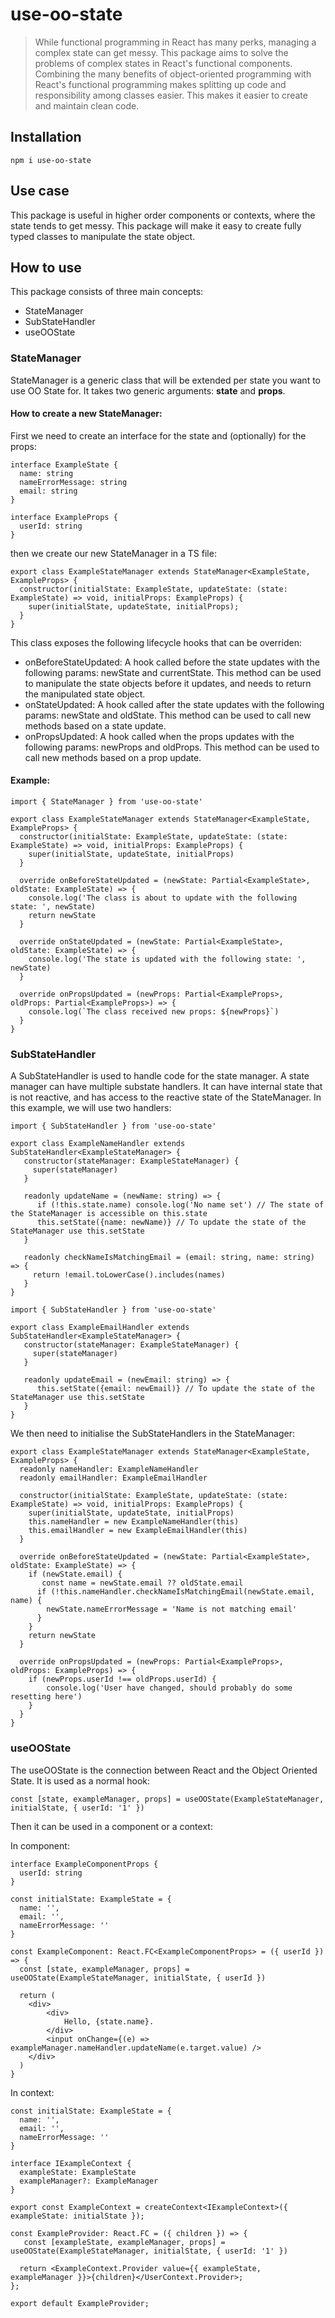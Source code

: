 # use-oo-state
> While functional programming in React has many perks, managing a complex state can get messy. This package aims to solve the problems of complex states in React's functional components. Combining the many benefits of object-oriented programming with React's functional programming makes splitting up code and responsibility among classes easier. This makes it easier to create and maintain clean code.
> 

## Installation
`npm i use-oo-state`

## Use case
This package is useful in higher order components or contexts, where the state tends to get messy. This package will
make it easy to create fully typed classes to manipulate the state object.

## How to use
This package consists of three main concepts:

* StateManager
* SubStateHandler
* useOOState

### StateManager
StateManager is a generic class that will be extended per state you want to use OO State for. It takes two generic arguments: **state** and **props**.

#### How to create a new StateManager:
First we need to create an interface for the state and (optionally) for the props:

```
interface ExampleState {
  name: string
  nameErrorMessage: string
  email: string
}

interface ExampleProps {
  userId: string
}
```

then we create our new StateManager in a TS file:

```
export class ExampleStateManager extends StateManager<ExampleState, ExampleProps> {
  constructor(initialState: ExampleState, updateState: (state: ExampleState) => void, initialProps: ExampleProps) {
    super(initialState, updateState, initialProps);
  }
}
```

This class exposes the following lifecycle hooks that can be overriden:
* onBeforeStateUpdated: A hook called before the state updates with the following params: newState and currentState.
This method can be used to manipulate the state objects before it updates, and needs to return the manipulated state object.
* onStateUpdated: A hook called after the state updates with the following params: newState and oldState.
  This method can be used to call new methods based on a state update.
* onPropsUpdated: A hook called when the props updates with the following params: newProps and oldProps.   This method can be used to call new methods based on a prop update.

#### Example:
```
import { StateManager } from 'use-oo-state'

export class ExampleStateManager extends StateManager<ExampleState, ExampleProps> {
  constructor(initialState: ExampleState, updateState: (state: ExampleState) => void, initialProps: ExampleProps) {
    super(initialState, updateState, initialProps)
  }
  
  override onBeforeStateUpdated = (newState: Partial<ExampleState>, oldState: ExampleState) => {
    console.log('The class is about to update with the following state: ', newState)
    return newState
  }

  override onStateUpdated = (newState: Partial<ExampleState>, oldState: ExampleState) => {
    console.log('The state is updated with the following state: ', newState)
  }

  override onPropsUpdated = (newProps: Partial<ExampleProps>, oldProps: Partial<ExampleProps>) => {
    console.log(`The class received new props: ${newProps}`)
  }
}
```

### SubStateHandler
A SubStateHandler is used to handle code for the state manager. A state manager can have multiple substate handlers. It can have internal state that is not reactive, and
has access to the reactive state of the StateManager. In this example, we will use two handlers:

```
import { SubStateHandler } from 'use-oo-state'

export class ExampleNameHandler extends SubStateHandler<ExampleStateManager> { 
   constructor(stateManager: ExampleStateManager) {
     super(stateManager)
   }
   
   readonly updateName = (newName: string) => {
      if (!this.state.name) console.log('No name set') // The state of the StateManager is accessible on this.state
      this.setState({name: newName)} // To update the state of the StateManager use this.setState
   }
   
   readonly checkNameIsMatchingEmail = (email: string, name: string) => {
     return !email.toLowerCase().includes(names)
   }
}
```

```
import { SubStateHandler } from 'use-oo-state'

export class ExampleEmailHandler extends SubStateHandler<ExampleStateManager> { 
   constructor(stateManager: ExampleStateManager) {
     super(stateManager)
   }
   
   readonly updateEmail = (newEmail: string) => {
      this.setState({email: newEmail)} // To update the state of the StateManager use this.setState
   }
}
```

We then need to initialise the SubStateHandlers in the StateManager:

```
export class ExampleStateManager extends StateManager<ExampleState, ExampleProps> {
  readonly nameHandler: ExampleNameHandler
  readonly emailHandler: ExampleEmailHandler

  constructor(initialState: ExampleState, updateState: (state: ExampleState) => void, initialProps: ExampleProps) {
    super(initialState, updateState, initialProps)
    this.nameHandler = new ExampleNameHandler(this)
    this.emailHandler = new ExampleEmailHandler(this)
  }
  
  override onBeforeStateUpdated = (newState: Partial<ExampleState>, oldState: ExampleState) => {
    if (newState.email) {
       const name = newState.email ?? oldState.email
      if (!this.nameHandler.checkNameIsMatchingEmail(newState.email, name) {
        newState.nameErrorMessage = 'Name is not matching email'
      }
    }
    return newState
  }
  
  override onPropsUpdated = (newProps: Partial<ExampleProps>, oldProps: ExampleProps) => {
    if (newProps.userId !== oldProps.userId) {
        console.log('User have changed, should probably do some resetting here')
    }
  }
}
```

### useOOState
The useOOState is the connection between React and the Object Oriented State.
It is used as a normal hook:

```
const [state, exampleManager, props] = useOOState(ExampleStateManager, initialState, { userId: '1' })
```

Then it can be used in a component or a context:

In component:
```
interface ExampleComponentProps {
  userId: string
}

const initialState: ExampleState = {
  name: '',
  email: '',
  nameErrorMessage: ''
}

const ExampleComponent: React.FC<ExampleComponentProps> = ({ userId }) => {
  const [state, exampleManager, props] = useOOState(ExampleStateManager, initialState, { userId })
  
  return (
    <div>
        <div>
            Hello, {state.name}.
        </div>
        <input onChange={(e) => exampleManager.nameHandler.updateName(e.target.value) />
    </div>
  )
} 
```

In context:

```
const initialState: ExampleState = {
  name: '',
  email: '',
  nameErrorMessage: ''
}

interface IExampleContext {
  exampleState: ExampleState
  exampleManager?: ExampleManager
}

export const ExampleContext = createContext<IExampleContext>({ exampleState: initialState });

const ExampleProvider: React.FC = ({ children }) => {
   const [exampleState, exampleManager, props] = useOOState(ExampleStateManager, initialState, { userId: '1' })
 
  return <ExampleContext.Provider value={{ exampleState, exampleManager }}>{children}</UserContext.Provider>;
};

export default ExampleProvider;
```